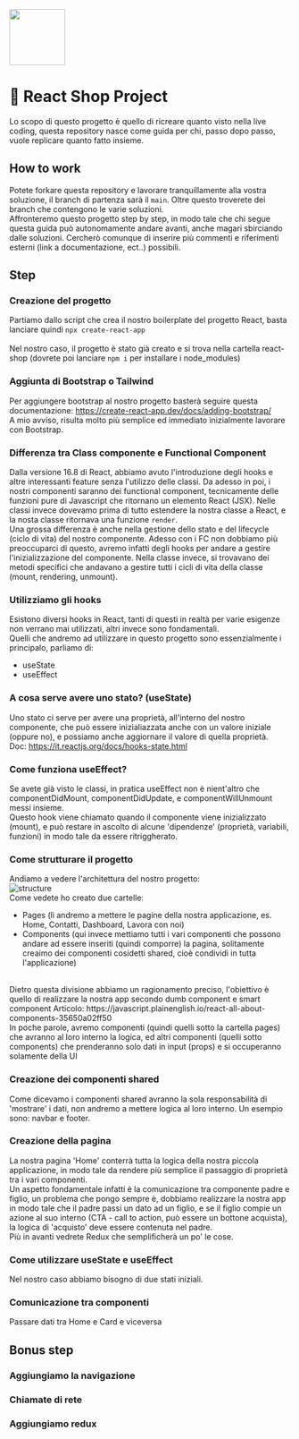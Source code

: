 <img src="https://user-images.githubusercontent.com/66789080/179777872-875ab38b-816d-4a2d-ae9a-aa35010973f3.png" width="100px" />

# 🛒 React Shop Project
Lo scopo di questo progetto è quello di ricreare quanto visto nella live coding, questa repository nasce come guida per chi, passo dopo passo, vuole replicare quanto fatto insieme. <br/>
## How to work
Potete forkare questa repository e lavorare tranquillamente alla vostra soluzione, il branch di partenza sarà il <code>main</code>. Oltre questo troverete dei branch che contengono le varie soluzioni.
<br>
Affronteremo questo progetto step by step, in modo tale che chi segue questa guida può autonomamente andare avanti, anche magari sbirciando dalle soluzioni. Cercherò comunque di inserire più commenti e riferimenti esterni (link a documentazione, ect..) possibili.

## Step 
### Creazione del progetto
Partiamo dallo script che crea il nostro boilerplate del progetto React, basta lanciare quindi <code>npx create-react-app <nome progetto></code><br>
Nel nostro caso, il progetto è stato già creato e si trova nella cartella react-shop (dovrete poi lanciare <code>npm i</code> per installare i node_modules)
### Aggiunta di Bootstrap o Tailwind
Per aggiungere bootstrap al nostro progetto basterà seguire questa documentazione: https://create-react-app.dev/docs/adding-bootstrap/ <br>
A mio avviso, risulta molto più semplice ed immediato inizialmente lavorare con Bootstrap.
### Differenza tra Class componente e Functional Component
Dalla versione 16.8 di React, abbiamo avuto l'introduzione degli hooks e altre interessanti feature senza l'utilizzo delle classi. Da adesso in poi, i nostri componenti saranno dei functional component, tecnicamente delle funzioni pure di Javascript che ritornano un elemento React (JSX). Nelle classi invece dovevamo prima di tutto estendere la nostra classe a React, e la nosta classe ritornava una funzione <code>render</code>. <br>
Una grossa differenza è anche nella gestione dello stato e del lifecycle (ciclo di vita) del nostro componente. Adesso con i FC non dobbiamo più preoccuparci di questo, avremo infatti degli hooks per andare a gestire l'inizializzazione del componente. Nella classe invece, si trovavano dei metodi specifici che andavano a gestire tutti i cicli di vita della classe (mount, rendering, unmount).
### Utilizziamo gli hooks
Esistono diversi hooks in React, tanti di questi in realtà per varie esigenze non verrano mai utilizzati, altri invece sono fondamentali. <br>
Quelli che andremo ad utilizzare in questo progetto sono essenzialmente i principalo, parliamo di:
- useState
- useEffect
### A cosa serve avere uno stato? (useState)
Uno stato ci serve per avere una proprietà, all'interno del nostro componente, che può essere inizialiazzata anche con un valore iniziale (oppure no), e possiamo anche aggiornare il valore di quella proprietà. <br>
Doc: https://it.reactjs.org/docs/hooks-state.html
### Come funziona useEffect?
Se avete già visto le classi, in pratica useEffect non è nient'altro che componentDidMount, componentDidUpdate, e componentWillUnmount messi insieme. <br>
Questo hook viene chiamato quando il componente viene inizializzato (mount), e può restare in ascolto di alcune 'dipendenze' (proprietà, variabili, funzioni) in modo tale da essere ritriggherato.
### Come strutturare il progetto
Andiamo a vedere l'architettura del nostro progetto: <br>
![structure](https://user-images.githubusercontent.com/66789080/180755750-9af144dd-892b-4429-8425-48f46ee3d480.png)
<br>
Come vedete ho creato due cartelle:
- Pages (lì andremo a mettere le pagine della nostra applicazione, es. Home, Contatti, Dashboard, Lavora con noi)
- Components (qui invece mettiamo tutti i vari componenti che possono andare ad essere inseriti (quindi comporre) la pagina, solitamente creaimo dei componenti cosidetti shared, cioè condividi in tutta l'applicazione)
<br>
Dietro questa divisione abbiamo un ragionamento preciso, l'obiettivo è quello di realizzare la nostra app secondo dumb component e smart component
Articolo: https://javascript.plainenglish.io/react-all-about-components-35650a02ff50 <br>
In poche parole, avremo componenti (quindi quelli sotto la cartella pages) che avranno al loro interno la logica, ed altri componenti (quelli sotto components) che prenderanno solo dati in input (props) e si occuperanno solamente della UI <br>

### Creazione dei componenti shared
Come dicevamo i componenti shared avranno la sola responsabilità di 'mostrare' i dati, non andremo a mettere logica al loro interno. Un esempio sono: navbar e footer.
### Creazione della pagina
La nostra pagina 'Home' conterrà tutta la logica della nostra piccola applicazione, in modo tale da rendere più semplice il passaggio di proprietà tra i vari componenti. <br>
Un aspetto fondamentale infatti è la comunicazione tra componente padre e figlio, un problema che pongo sempre è, dobbiamo realizzare la nostra app in modo tale che il padre passi un dato ad un figlio, e se il figlio compie un azione al suo interno (CTA - call to action, può essere un bottone acquista), la logica di 'acquisto' deve essere contenuta nel padre. <br>
Più in avanti vedrete Redux che semplificherà un po' le cose.
### Come utilizzare useState e useEffect
Nel nostro caso abbiamo bisogno di due stati iniziali. 
### Comunicazione tra componenti
Passare dati tra Home e Card e viceversa

## Bonus step
### Aggiungiamo la navigazione
### Chiamate di rete
### Aggiungiamo redux
